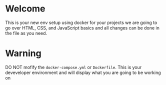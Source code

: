 # Welcome
This is your new env setup using docker for your projects we are going to go over HTML, CSS, and JavaScript basics and all changes can be done in the file as you need.


# Warning
DO NOT mofify the ```docker-compose.yml``` or ```Dockerfile```.
This is your deveveloper environment and will display what you are going to be working on
